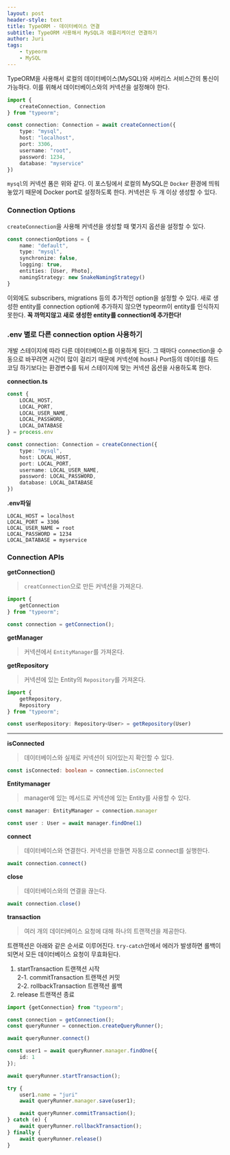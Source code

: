 ```yaml
---
layout: post
header-style: text
title: TypeORM - 데이터베이스 연결
subtitle: TypeORM 사용해서 MySQL과 애플리케이션 연결하기
author: Juri
tags:
    - typeorm
    - MySQL
---
```


TypeORM을 사용해서 로컬의 데이터베이스(MySQL)와 서버리스 서비스간의 통신이 가능하다. 이를 위해서 데이터베이스와의 커넥션을 설정해야 한다.

```ts
import {
    createConnection, Connection
} from "typeorm";

const connection: Connection = await createConnection({
    type: "mysql",
    host: "localhost",
    port: 3306,
    username: "root",
    password: 1234,
    database: "myservice"
})
```

`mysql`의 커넥션 폼은 위와 같다. 이 포스팅에서 로컬의 MySQL은 `Docker` 환경에 띄워놓았기 때문에 Docker port로 설정하도록 한다. 커넥션은 두 개 이상 생성할 수 있다.

### Connection Options

`createConnection`을 사용해 커넥션을 생성할 때 몇가지 옵션을 설정할 수 있다.

```ts
const connectionOptions = {
    name: "default",
    type: "mysql",
    synchronize: false,
    logging: true,
    entities: [User, Photo],
    namingStrategy: new SnakeNamingStrategy()
}
```
이외에도 subscribers, migrations 등의 추가적인 option을 설정할 수 있다. 새로 생성한 entity를 connection option에 추가하지 않으면 typeorm이 entity를 인식하지 못한다. **꼭 까먹지않고 새로 생성한 entity를 connection에 추가한다!**

### .env 별로 다른 connection option 사용하기

개발 스테이지에 따라 다른 데이터베이스를 이용하게 된다. 그 때마다 connection을 수동으로 바꾸려면 시간이 많이 걸리기 때문에 커넥션에 host나 Port등의 데이터를 하드코딩 하기보다는 환경변수를 둬서 스테이지에 맞는 커넥션 옵션을 사용하도록 한다.

**connection.ts**
```ts
const {
    LOCAL_HOST,
    LOCAL_PORT,
    LOCAL_USER_NAME,
    LOCAL_PASSWORD,
    LOCAL_DATABASE
} = process.env

const connection: Connection = createConnection({
    type: "mysql",
    host: LOCAL_HOST,
    port: LOCAL_PORT,
    username: LOCAL_USER_NAME,
    password: LOCAL_PASSWORD,
    database: LOCAL_DATABASE
})
```
**.env파일**
```.env
LOCAL_HOST = localhost
LOCAL_PORT = 3306
LOCAL_USER_NAME = root
LOCAL_PASSWORD = 1234
LOCAL_DATABASE = myservice
```


### Connection APIs

**getConnection()**
> `creatConnection`으로 만든 커넥션을 가져온다.

```ts
import {
    getConnection
} from "typeorm";

const connection = getConnection();
```

**getManager**
> 커넥션에서 `EntityManager`를 가져온다.

**getRepository**
> 커넥션에 있는 Entity의 `Repository`를 가져온다.

```ts
import {
    getRepository,
    Repository
} from "typeorm";

const userRepository: Repository<User> = getRepository(User)
```

---

**isConnected**
> 데이터베이스와 실제로 커넥션이 되어있는지 확인할 수 있다.

```ts
const isConnected: boolean = connection.isConnected
```

**Entitymanager**
> manager에 있는 메서드로 커넥션에 있는 Entity를 사용할 수 있다.

```ts
const manager: EntityManager = connection.manager

const user : User = await manager.findOne(1)
``` 

**connect**
> 데이터베이스와 연결한다. 커넥션을 만들면 자동으로 connect를 실행한다.
```ts
await connection.connect()
```

**close**
> 데이터베이스와의 연결을 끊는다.

```ts
await connection.close()
```

**transaction**
> 여러 개의 데이터베이스 요청에 대해 하나의 트랜잭션을 제공한다.

트랜잭션은 아래와 같은 순서로 이루어진다. `try-catch`안에서 에러가 발생하면 롤백이 되면서 모든 데이터베이스 요청이 무효화된다.

1. startTransaction 트랜잭션 시작 <br>
2-1. commitTransaction 트랜잭션 커밋<br>
2-2. rollbackTransaction 트랜잭션 롤백<br>
3. release 트랜잭션 종료


```ts
import {getConnection} from "typeorm";

const connection = getConnection();
const queryRunner = connection.createQueryRunner();

await queryRunner.connect()

const user1 = await queryRunner.manager.findOne({
    id: 1
});

await queryRunner.startTransaction();

try {
    user1.name = "juri"
    await queryRunner.manager.save(user1);

    await queryRunner.commitTransaction();
} catch (e) {
    await queryRunner.rollbackTransaction();
} finally {
    await queryRunner.release()
}
```